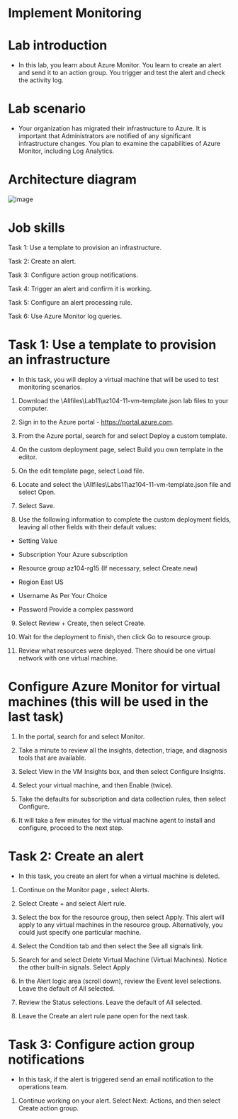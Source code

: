 # Implement Monitoring

# Lab introduction

- In this lab, you learn about Azure Monitor. You learn to create an alert and send it to an action group. You trigger and test the alert and check the activity log.

# Lab scenario

- Your organization has migrated their infrastructure to Azure. It is important that Administrators are notified of any significant infrastructure changes. You plan to examine the capabilities of Azure Monitor, including Log Analytics.

# Architecture diagram

![image](https://github.com/ankitnewjobs/Azure-Practices-Examples/assets/154872782/ae084bae-c413-489a-85c1-79bf25c59162)

# Job skills

Task 1: Use a template to provision an infrastructure.

Task 2: Create an alert.

Task 3: Configure action group notifications.

Task 4: Trigger an alert and confirm it is working.

Task 5: Configure an alert processing rule.

Task 6: Use Azure Monitor log queries.

# Task 1: Use a template to provision an infrastructure

- In this task, you will deploy a virtual machine that will be used to test monitoring scenarios.

1. Download the \Allfiles\Lab11\az104-11-vm-template.json lab files to your computer.

2. Sign in to the Azure portal - https://portal.azure.com.

3. From the Azure portal, search for and select Deploy a custom template.

4. On the custom deployment page, select Build you own template in the editor.

5. On the edit template page, select Load file.

6. Locate and select the \Allfiles\Labs11\az104-11-vm-template.json file and select Open.

7. Select Save.

8. Use the following information to complete the custom deployment fields, leaving all other fields with their default values:

- Setting	Value

- Subscription	Your Azure subscription

- Resource group	az104-rg15 (If necessary, select Create new)

- Region	East US

- Username	As Per Your Choice

- Password	Provide a complex password

9. Select Review + Create, then select Create.

10. Wait for the deployment to finish, then click Go to resource group.

11. Review what resources were deployed. There should be one virtual network with one virtual machine.

# Configure Azure Monitor for virtual machines (this will be used in the last task)

1. In the portal, search for and select Monitor.

2. Take a minute to review all the insights, detection, triage, and diagnosis tools that are available.

3. Select View in the VM Insights box, and then select Configure Insights.

4. Select your virtual machine, and then Enable (twice).

5. Take the defaults for subscription and data collection rules, then select Configure.

6. It will take a few minutes for the virtual machine agent to install and configure, proceed to the next step.

# Task 2: Create an alert

- In this task, you create an alert for when a virtual machine is deleted.

1. Continue on the Monitor page , select Alerts.

2. Select Create + and select Alert rule.

3. Select the box for the resource group, then select Apply. This alert will apply to any virtual machines in the resource group. Alternatively, you could just specify one particular machine.

4. Select the Condition tab and then select the See all signals link.

5. Search for and select Delete Virtual Machine (Virtual Machines). Notice the other built-in signals. Select Apply

6. In the Alert logic area (scroll down), review the Event level selections. Leave the default of All selected.

7. Review the Status selections. Leave the default of All selected.

8. Leave the Create an alert rule pane open for the next task.

# Task 3: Configure action group notifications

- In this task, if the alert is triggered send an email notification to the operations team.

1. Continue working on your alert. Select Next: Actions, and then select Create action group.

